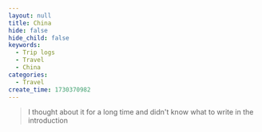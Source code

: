 ```yaml
---
layout: null
title: China
hide: false
hide_child: false
keywords:
  - Trip logs
  - Travel
  - China
categories:
  - Travel
create_time: 1730370982
---
```


> I thought about it for a long time and didn't know what to write in the introduction
